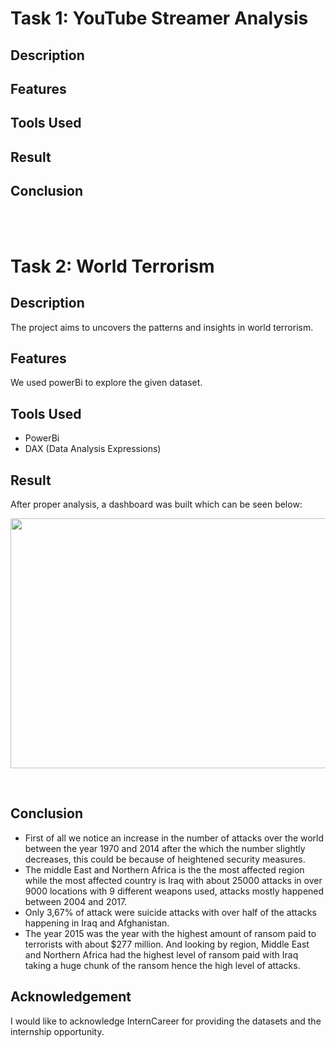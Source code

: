 # Task 1: YouTube Streamer Analysis

## Description

## Features 

## Tools Used

## Result 

## Conclusion

<br> <br>
# Task 2: World Terrorism

## Description 

The project aims to uncovers the patterns and insights in world terrorism. <br> 

## Features 

We used powerBi to explore the given dataset. <br> 

## Tools Used

* PowerBi
* DAX (Data Analysis Expressions)

## Result 

After proper analysis, a dashboard was built which can be seen below: 

<p align = 'center'> 
<img width='700' height='400' src = ''>
</p>  <br> 

## Conclusion

* First of all we notice an increase in the number of attacks over the world between the year 1970 and 2014 after the which the number slightly decreases, this could be because of heightened security measures.
*  The middle East and Northern Africa is the the most affected region while the most affected country is Iraq with about 25000 attacks in over 9000 locations with 9 different weapons used, attacks mostly happened between 2004 and 2017.
* Only 3,67% of attack were suicide attacks with over half of the attacks happening in Iraq and Afghanistan.
* The year 2015 was the year with the highest amount of ransom paid to terrorists with about $277 million. And looking by region, Middle East and Northern Africa had the highest level of ransom paid with Iraq taking a huge chunk of the ransom hence the high level of attacks. <br> 

## Acknowledgement 

I would like to acknowledge InternCareer for providing the datasets and the internship opportunity.

